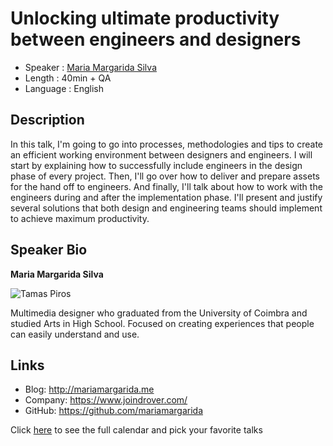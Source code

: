 Unlocking ultimate productivity between engineers and designers
=========================

* Speaker   : [Maria Margarida Silva](https://pixels.camp/mariamargarida)
* Length    : 40min + QA
* Language  : English

Description
-----------

In this talk, I'm going to go into processes, methodologies and tips to create an efficient working environment between designers and engineers. I will start by explaining how to successfully include engineers in the design phase of every project. Then, I'll go over how to deliver and prepare assets for the hand off to engineers. And finally, I'll talk about how to work with the engineers during and after the implementation phase. I'll present and justify several solutions that both design and engineering teams should implement to achieve maximum productivity.

Speaker Bio
-----------

**Maria Margarida Silva**

![Tamas Piros](https://avatars2.githubusercontent.com/u/12226628?v=4)

Multimedia designer who graduated from the University of Coimbra and studied Arts in High School. Focused on creating experiences that people can easily understand and use.

Links
-----

* Blog: http://mariamargarida.me
* Company: https://www.joindrover.com/
* GitHub: https://github.com/mariamargarida

Click [here][1] to see the full calendar and pick your favorite talks

[1]: https://pixels.camp/schedule/
